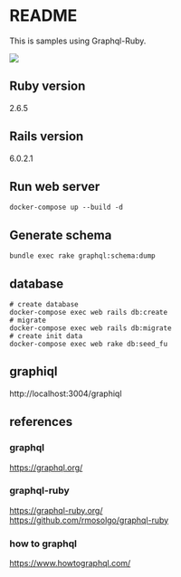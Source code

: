 # README

This is samples using Graphql-Ruby.

![](https://github.com/ham0215/graphql_samples/workflows/Ruby/badge.svg)

## Ruby version

2.6.5

## Rails version

6.0.2.1

## Run web server

```
docker-compose up --build -d
```

## Generate schema

```
bundle exec rake graphql:schema:dump
```

## database

```
# create database
docker-compose exec web rails db:create
# migrate
docker-compose exec web rails db:migrate
# create init data
docker-compose exec web rake db:seed_fu
```

## graphiql

http://localhost:3004/graphiql

## references
### graphql
https://graphql.org/

### graphql-ruby
https://graphql-ruby.org/  
https://github.com/rmosolgo/graphql-ruby

### how to graphql
https://www.howtographql.com/
